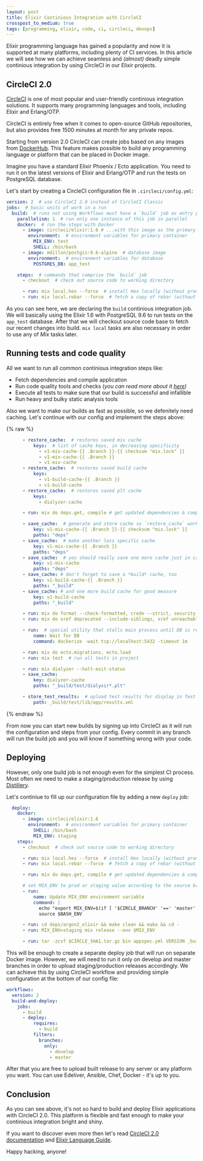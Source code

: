 ```yaml
---
layout: post
title: Elixir Continious Integration with CircleCI
crosspost_to_medium: true
tags: [programming, elixir, code, ci, circleci, devops]
---
```


Elixir programming language has gained a popularity and now it is supported at many platforms,
including plenty of CI services. In this article we will see how we can
achieve seamless and _(almost)_ deadly simple continious integration by using CircleCI
in our Elixir projects.

## CircleCI 2.0

[CircleCI](https://circleci.com) is one of most popular and user-friendly
continious integration solutions. It supports many programming languages and tools,
including Elixir and Erlang/OTP.

CircleCI is entirely free when it comes to open-source GitHub repositories, but also
provides free 1500 minutes at month for any private repos.

Starting from version 2.0 CircleCI can create jobs based on any images from
[DockerHub](https://hub.docker.com/). This feature makes possible to build any
programming language or platform that can be placed in Docker image.

Imagine you have a standard Elixir Phoenix / Ecto application. You need to run it
on the latest versions of Elixir and Erlang/OTP and run the tests on PostgreSQL database.

Let's start by creating a CircleCI configuration file in `.circleci/config.yml`:

```yaml
version: 2  # use CircleCI 2.0 instead of CircleCI Classic
jobs:  # basic units of work in a run
  build:  # runs not using Workflows must have a `build` job as entry point
    parallelism: 1  # run only one instance of this job in parallel
    docker:  # run the steps with Docker
      - image: circleci/elixir:1.6 # ...with this image as the primary container; this is where all `steps` will run
        environment:  # environment variables for primary container
          MIX_ENV: test
          SHELL: /bin/bash
      - image: mdillon/postgis:9.6-alpine  # database image
        environment:  # environment variables for database
          POSTGRES_DB: app_test

    steps:  # commands that comprise the `build` job
      - checkout  # check out source code to working directory

      - run: mix local.hex --force  # install Hex locally (without prompt)
      - run: mix local.rebar --force  # fetch a copy of rebar (without prompt)
```

As you can see here, we are declaring the `build` continious integration job.
We will basically using the Elixir 1.6 with PostgreSQL 9.6 to run
tests on the `app_test` database. After that we will checkout source code base to
fetch our recent changes into build. `mix local` tasks are also necessary in order
to use any of *Mix* tasks later.

## Running tests and code quality

All we want to run all common continious integration steps like:

* Fetch dependencies and compile application
* Run code quality tools and checks (_you can read more about it [here](https://neiro.io/2018/04/28/elixir-code-quality-tools-and-checks.html))_
* Execute all tests to make sure that our build is successful and infallible
* Run heavy and bulky static analysis tools

Also we want to make our builds as fast as possible, so we defenitely need caching.
Let's continue with our config and implement the steps above:

{% raw %}
```yaml
      - restore_cache:  # restores saved mix cache
          keys:  # list of cache keys, in decreasing specificity
            - v1-mix-cache-{{ .Branch }}-{{ checksum "mix.lock" }}
            - v1-mix-cache-{{ .Branch }}
            - v1-mix-cache
      - restore_cache:  # restores saved build cache
          keys:
            - v1-build-cache-{{ .Branch }}
            - v1-build-cache
      - restore_cache:  # restores saved plt cache
          keys:
            - dialyzer-cache

      - run: mix do deps.get, compile # get updated dependencies & compile them

      - save_cache:  # generate and store cache so `restore_cache` works
          key: v1-mix-cache-{{ .Branch }}-{{ checksum "mix.lock" }}
          paths: "deps"
      - save_cache:  # make another less specific cache
          key: v1-mix-cache-{{ .Branch }}
          paths: "deps"
      - save_cache:  # you should really save one more cache just in case
          key: v1-mix-cache
          paths: "deps"
      - save_cache: # don't forget to save a *build* cache, too
          key: v1-build-cache-{{ .Branch }}
          paths: "_build"
      - save_cache: # and one more build cache for good measure
          key: v1-build-cache
          paths: "_build"

      - run: mix do format --check-formatted, credo --strict, security
      - run: mix do xref deprecated --include-siblings, xref unreachable --include-siblings, xref graph --format stats

      - run:  # special utility that stalls main process until DB is ready
          name: Wait for DB
          command: dockerize -wait tcp://localhost:5432 -timeout 1m

      - run: mix do ecto.migrations, ecto.load
      - run: mix test  # run all tests in project

      - run: mix dialyzer --halt-exit-status
      - save_cache:
          key: dialyzer-cache
          paths: "_build/test/dialyxir*.plt"

      - store_test_results:  # upload test results for display in Test Summary
          path: _build/test/lib/app/results.xml
```
{% endraw %}

From now you can start new builds by signing up into CircleCI as it will run the
configuration and steps from your config. Every commit in any branch will run the
build job and you will know if something wrong with your code.

## Deploying

However, only one build job is not enough even for the simplest CI process. Most often
we need to make a staging/production release by using [Distillery](https://github.com/bitwalker/distillery).

Let's continiue to fill up our configuration file by adding a new `deploy` job:

```yaml
  deploy:
    docker:
      - image: circleci/elixir:1.6
        environment:  # environment variables for primary container
          SHELL: /bin/bash
          MIX_ENV: staging
    steps:
      - checkout  # check out source code to working directory

      - run: mix local.hex --force  # install Hex locally (without prompt)
      - run: mix local.rebar --force  # fetch a copy of rebar (without prompt)

      - run: mix do deps.get, compile # get updated dependencies & compile them

      # set MIX_ENV to prod or staging value according to the source branch
      - run:
          name: Update MIX_ENV environment variable
          command: |
            echo "export MIX_ENV=$(if [ '$CIRCLE_BRANCH' '==' 'master' ]; then echo 'prod'; else echo 'staging'; fi)" >> $BASH_ENV
            source $BASH_ENV

      - run: cd deps/argon2_elixir && make clean && make && cd -
      - run: MIX_ENV=staging mix release --env $MIX_ENV

      - run: tar -zcvf $CIRCLE_SHA1.tar.gz bin appspec.yml VERSION _build/$MIX_ENV/rel/app/releases/$(cat VERSION)/app.tar.gz
```

This will be enough to create a separate deploy job that will run on separate Docker
image. However, we will need to run it only on develop and master branches in order
to upload staging/production releases accordingly. We can achieve this by using
CircleCI workflow and providing simple configuration at the bottom of our config file:

```yaml
workflows:
  version: 2
  build-and-deploy:
    jobs:
      - build
      - deploy:
          requires:
            - build
          filters:
            branches:
              only:
                - develop
                - master
```

After that you are free to upload built release to any server or any platform you want.
You can use Edeliver, Ansible, Chef, Docker - it's up to you.

## Conclusion

As you can see above, it's not so hard to build and deploy Elixir applications with
CircleCI 2.0. This platform is flexible and fast enough to make your continious integration
bright and shiny.

If you want to discover even more then let's read [CircleCI 2.0 documentation](https://circleci.com/docs/2.0/) and [Elixir Language Guide](https://circleci.com/docs/2.0/language-elixir/).

Happy hacking, anyone!
